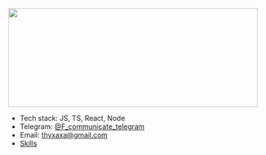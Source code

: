 <img src="gif.gif" width="100%" height="200px" />

- Tech stack: JS, TS, React, Node<br/>
- Telegram: [@F_communicate_telegram](https://t.me/F_communicate_telegram)<br/>
- Email: [thyxaxa@gmail.com](mailto:thyxaxas@gmail.com)<br/>
- [Skills](SKILLS.md)<br/>
